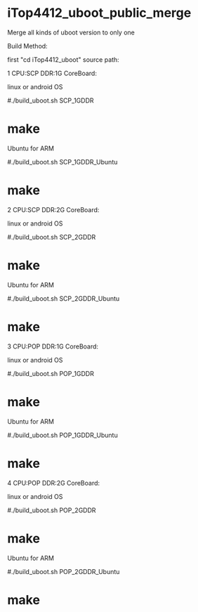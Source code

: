 # iTop4412_uboot_public_merge
Merge all kinds of uboot version to only one

Build Method:

first "cd iTop4412_uboot" source path:


1 CPU:SCP DDR:1G CoreBoard:

linux or android OS

  #./build_uboot.sh SCP_1GDDR

  # make

Ubuntu for ARM

  #./build_uboot.sh SCP_1GDDR_Ubuntu

  # make
   
2  CPU:SCP DDR:2G CoreBoard:

linux or android OS

  #./build_uboot.sh SCP_2GDDR

  # make

Ubuntu for ARM

  #./build_uboot.sh SCP_2GDDR_Ubuntu

  # make
  
3 CPU:POP DDR:1G CoreBoard:

linux or android OS

  #./build_uboot.sh POP_1GDDR

  # make

Ubuntu for ARM

  #./build_uboot.sh POP_1GDDR_Ubuntu

  # make
  
4 CPU:POP DDR:2G CoreBoard:

linux or android OS

  #./build_uboot.sh POP_2GDDR

  # make

Ubuntu for ARM

  #./build_uboot.sh POP_2GDDR_Ubuntu

  # make
  
  
  
  
  
  
  
  
  
  
  
  
  
  
  
  
  
  
  
  
